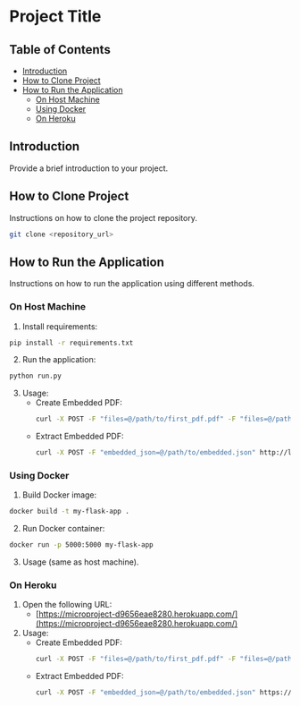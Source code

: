 # Project Title

## Table of Contents
- [Introduction](#introduction)
- [How to Clone Project](#how-to-clone-project)
- [How to Run the Application](#how-to-run-the-application)
  - [On Host Machine](#on-host-machine)
  - [Using Docker](#using-docker)
  - [On Heroku](#on-heroku)

## Introduction
Provide a brief introduction to your project.

## How to Clone Project
Instructions on how to clone the project repository.

```bash
git clone <repository_url>
```

## How to Run the Application
Instructions on how to run the application using different methods.

### On Host Machine
1. Install requirements:
```bash
pip install -r requirements.txt
```
2. Run the application:
```bash
python run.py
```
3. Usage:
   - Create Embedded PDF:
     ```bash
     curl -X POST -F "files=@/path/to/first_pdf.pdf" -F "files=@/path/to/second_pdf.pdf" http://localhost:5000/create_embedded_pdf -o create_embedded_pdf_output.json
     ```
   - Extract Embedded PDF:
     ```bash
     curl -X POST -F "embedded_json=@/path/to/embedded.json" http://localhost:5000/extract_embedded_pdf -o files.zip
     ```

### Using Docker
1. Build Docker image:
```bash
docker build -t my-flask-app .
```
2. Run Docker container:
```bash
docker run -p 5000:5000 my-flask-app
```
3. Usage (same as host machine).

### On Heroku
1. Open the following URL:
   - [https://microproject-d9656eae8280.herokuapp.com/](https://microproject-d9656eae8280.herokuapp.com/)
2. Usage:
   - Create Embedded PDF:
     ```bash
     curl -X POST -F "files=@/path/to/first_pdf.pdf" -F "files=@/path/to/second_pdf.pdf" https://microproject-d9656eae8280.herokuapp.com/create_embedded_pdf -o create_embedded_pdf_output.json
     ```
   - Extract Embedded PDF:
     ```bash
     curl -X POST -F "embedded_json=@/path/to/embedded.json" https://microproject-d9656eae8280.herokuapp.com/extract_embedded_pdf -o files.zip
     ```

